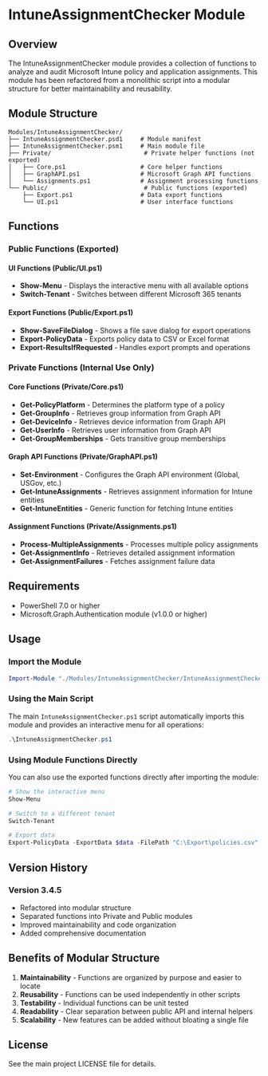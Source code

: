 # IntuneAssignmentChecker Module

## Overview

The IntuneAssignmentChecker module provides a collection of functions to analyze and audit Microsoft Intune policy and application assignments. This module has been refactored from a monolithic script into a modular structure for better maintainability and reusability.

## Module Structure

```
Modules/IntuneAssignmentChecker/
├── IntuneAssignmentChecker.psd1     # Module manifest
├── IntuneAssignmentChecker.psm1     # Main module file
├── Private/                          # Private helper functions (not exported)
│   ├── Core.ps1                     # Core helper functions
│   ├── GraphAPI.ps1                 # Microsoft Graph API functions
│   └── Assignments.ps1              # Assignment processing functions
└── Public/                           # Public functions (exported)
    ├── Export.ps1                   # Data export functions
    └── UI.ps1                       # User interface functions
```

## Functions

### Public Functions (Exported)

#### UI Functions (Public/UI.ps1)
- **Show-Menu** - Displays the interactive menu with all available options
- **Switch-Tenant** - Switches between different Microsoft 365 tenants

#### Export Functions (Public/Export.ps1)
- **Show-SaveFileDialog** - Shows a file save dialog for export operations
- **Export-PolicyData** - Exports policy data to CSV or Excel format
- **Export-ResultsIfRequested** - Handles export prompts and operations

### Private Functions (Internal Use Only)

#### Core Functions (Private/Core.ps1)
- **Get-PolicyPlatform** - Determines the platform type of a policy
- **Get-GroupInfo** - Retrieves group information from Graph API
- **Get-DeviceInfo** - Retrieves device information from Graph API
- **Get-UserInfo** - Retrieves user information from Graph API
- **Get-GroupMemberships** - Gets transitive group memberships

#### Graph API Functions (Private/GraphAPI.ps1)
- **Set-Environment** - Configures the Graph API environment (Global, USGov, etc.)
- **Get-IntuneAssignments** - Retrieves assignment information for Intune entities
- **Get-IntuneEntities** - Generic function for fetching Intune entities

#### Assignment Functions (Private/Assignments.ps1)
- **Process-MultipleAssignments** - Processes multiple policy assignments
- **Get-AssignmentInfo** - Retrieves detailed assignment information
- **Get-AssignmentFailures** - Fetches assignment failure data

## Requirements

- PowerShell 7.0 or higher
- Microsoft.Graph.Authentication module (v1.0.0 or higher)

## Usage

### Import the Module

```powershell
Import-Module "./Modules/IntuneAssignmentChecker/IntuneAssignmentChecker.psd1"
```

### Using the Main Script

The main `IntuneAssignmentChecker.ps1` script automatically imports this module and provides an interactive menu for all operations:

```powershell
.\IntuneAssignmentChecker.ps1
```

### Using Module Functions Directly

You can also use the exported functions directly after importing the module:

```powershell
# Show the interactive menu
Show-Menu

# Switch to a different tenant
Switch-Tenant

# Export data
Export-PolicyData -ExportData $data -FilePath "C:\Export\policies.csv"
```

## Version History

### Version 3.4.5
- Refactored into modular structure
- Separated functions into Private and Public modules
- Improved maintainability and code organization
- Added comprehensive documentation

## Benefits of Modular Structure

1. **Maintainability** - Functions are organized by purpose and easier to locate
2. **Reusability** - Functions can be used independently in other scripts
3. **Testability** - Individual functions can be unit tested
4. **Readability** - Clear separation between public API and internal helpers
5. **Scalability** - New features can be added without bloating a single file

## License

See the main project LICENSE file for details.
